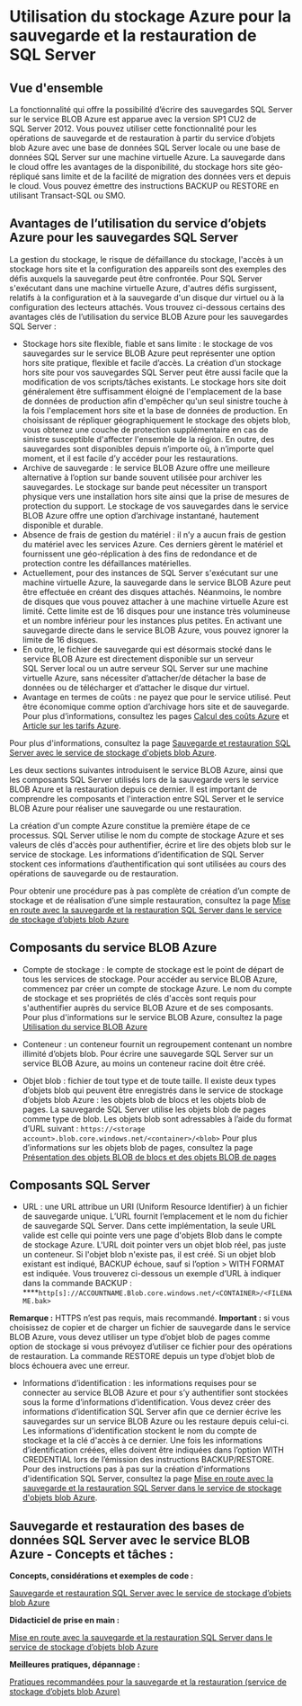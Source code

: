 <properties
	pageTitle="Utilisation du stockage Azure pour la sauvegarde et la restauration de SQL Server | Microsoft Azure"
	description="Sauvegardez SQL Server et les bases de données SQL dans Azure Storage. Présente les avantages de la sauvegarde des bases de données SQL dans Azure Storage et les composants SQL Server et Azure Storage requis"
	services="sql-database, virtual-machines"
	documentationCenter=""
	authors="carlrabeler"
	manager="jeffreyg"
	editor="tysonn"/>

<tags
	ms.service="sql-database"
	ms.workload="data-management"
	ms.tgt_pltfrm="na"
	ms.devlang="vm-windows-sql-server"
	ms.topic="article"
	ms.date="10/20/2015"
	ms.author="carlrab"/>



# Utilisation du stockage Azure pour la sauvegarde et la restauration de SQL Server

## Vue d'ensemble

La fonctionnalité qui offre la possibilité d’écrire des sauvegardes SQL Server sur le service BLOB Azure est apparue avec la version SP1 CU2 de SQL Server 2012. Vous pouvez utiliser cette fonctionnalité pour les opérations de sauvegarde et de restauration à partir du service d’objets blob Azure avec une base de données SQL Server locale ou une base de données SQL Server sur une machine virtuelle Azure. La sauvegarde dans le cloud offre les avantages de la disponibilité, du stockage hors site géo-répliqué sans limite et de la facilité de migration des données vers et depuis le cloud. Vous pouvez émettre des instructions BACKUP ou RESTORE en utilisant Transact-SQL ou SMO.

## Avantages de l’utilisation du service d’objets Azure pour les sauvegardes SQL Server

La gestion du stockage, le risque de défaillance du stockage, l'accès à un stockage hors site et la configuration des appareils sont des exemples des défis auxquels la sauvegarde peut être confrontée. Pour SQL Server s'exécutant dans une machine virtuelle Azure, d'autres défis surgissent, relatifs à la configuration et à la sauvegarde d'un disque dur virtuel ou à la configuration des lecteurs attachés. Vous trouvez ci-dessous certains des avantages clés de l’utilisation du service BLOB Azure pour les sauvegardes SQL Server :

* Stockage hors site flexible, fiable et sans limite : le stockage de vos sauvegardes sur le service BLOB Azure peut représenter une option hors site pratique, flexible et facile d’accès. La création d’un stockage hors site pour vos sauvegardes SQL Server peut être aussi facile que la modification de vos scripts/tâches existants. Le stockage hors site doit généralement être suffisamment éloigné de l'emplacement de la base de données de production afin d'empêcher qu'un seul sinistre touche à la fois l'emplacement hors site et la base de données de production. En choisissant de répliquer géographiquement le stockage des objets blob, vous obtenez une couche de protection supplémentaire en cas de sinistre susceptible d'affecter l'ensemble de la région. En outre, des sauvegardes sont disponibles depuis n’importe où, à n’importe quel moment, et il est facile d’y accéder pour les restaurations.
* Archive de sauvegarde : le service BLOB Azure offre une meilleure alternative à l’option sur bande souvent utilisée pour archiver les sauvegardes. Le stockage sur bande peut nécessiter un transport physique vers une installation hors site ainsi que la prise de mesures de protection du support. Le stockage de vos sauvegardes dans le service BLOB Azure offre une option d’archivage instantané, hautement disponible et durable.
* Absence de frais de gestion du matériel : il n’y a aucun frais de gestion du matériel avec les services Azure. Ces derniers gèrent le matériel et fournissent une géo-réplication à des fins de redondance et de protection contre les défaillances matérielles.
* Actuellement, pour des instances de SQL Server s'exécutant sur une machine virtuelle Azure, la sauvegarde dans le service BLOB Azure peut être effectuée en créant des disques attachés. Néanmoins, le nombre de disques que vous pouvez attacher à une machine virtuelle Azure est limité. Cette limite est de 16 disques pour une instance très volumineuse et un nombre inférieur pour les instances plus petites. En activant une sauvegarde directe dans le service BLOB Azure, vous pouvez ignorer la limite de 16 disques.
* En outre, le fichier de sauvegarde qui est désormais stocké dans le service BLOB Azure est directement disponible sur un serveur SQL Server local ou un autre serveur SQL Server sur une machine virtuelle Azure, sans nécessiter d’attacher/de détacher la base de données ou de télécharger et d’attacher le disque dur virtuel.
* Avantage en termes de coûts : ne payez que pour le service utilisé. Peut être économique comme option d’archivage hors site et de sauvegarde. Pour plus d’informations, consultez les pages [Calcul des coûts Azure](http://go.microsoft.com/fwlink/?LinkId=277060 "Calcul des coûts") et [Article sur les tarifs Azure](http://go.microsoft.com/fwlink/?LinkId=277059 "Article sur les coûts").

Pour plus d'informations, consultez la page [Sauvegarde et restauration SQL Server avec le service de stockage d'objets blob Azure](http://go.microsoft.com/fwlink/?LinkId=271617).

Les deux sections suivantes introduisent le service BLOB Azure, ainsi que les composants SQL Server utilisés lors de la sauvegarde vers le service BLOB Azure et la restauration depuis ce dernier. Il est important de comprendre les composants et l'interaction entre SQL Server et le service BLOB Azure pour réaliser une sauvegarde ou une restauration.

La création d'un compte Azure constitue la première étape de ce processus. SQL Server utilise le nom du compte de stockage Azure et ses valeurs de clés d'accès pour authentifier, écrire et lire des objets blob sur le service de stockage. Les informations d’identification de SQL Server stockent ces informations d’authentification qui sont utilisées au cours des opérations de sauvegarde ou de restauration.

Pour obtenir une procédure pas à pas complète de création d’un compte de stockage et de réalisation d’une simple restauration, consultez la page [Mise en route avec la sauvegarde et la restauration SQL Server dans le service de stockage d’objets blob Azure](http://go.microsoft.com/fwlink/?LinkId=271615)

## Composants du service BLOB Azure

* Compte de stockage : le compte de stockage est le point de départ de tous les services de stockage. Pour accéder au service BLOB Azure, commencez par créer un compte de stockage Azure. Le nom du compte de stockage et ses propriétés de clés d'accès sont requis pour s'authentifier auprès du service BLOB Azure et de ses composants. Pour plus d'informations sur le service BLOB Azure, consultez la page [Utilisation du service BLOB Azure](http://azure.microsoft.com/develop/net/how-to-guides/blob-storage/)

* Conteneur : un conteneur fournit un regroupement contenant un nombre illimité d’objets blob. Pour écrire une sauvegarde SQL Server sur un service BLOB Azure, au moins un conteneur racine doit être créé.

* Objet blob : fichier de tout type et de toute taille. Il existe deux types d’objets blob qui peuvent être enregistrés dans le service de stockage d’objets blob Azure : les objets blob de blocs et les objets blob de pages. La sauvegarde SQL Server utilise les objets blob de pages comme type de blob. Les objets blob sont adressables à l’aide du format d’URL suivant : `https://<storage account>.blob.core.windows.net/<container>/<blob>` Pour plus d’informations sur les objets blob de pages, consultez la page [Présentation des objets BLOB de blocs et des objets BLOB de pages](http://msdn.microsoft.com/library/azure/ee691964.aspx)

## Composants SQL Server

* URL : une URL attribue un URI (Uniform Resource Identifier) à un fichier de sauvegarde unique. L’URL fournit l’emplacement et le nom du fichier de sauvegarde SQL Server. Dans cette implémentation, la seule URL valide est celle qui pointe vers une page d'objets Blob dans le compte de stockage Azure. L'URL doit pointer vers un objet blob réel, pas juste un conteneur. Si l'objet blob n'existe pas, il est créé. Si un objet blob existant est indiqué, BACKUP échoue, sauf si l’option > WITH FORMAT est indiquée. Vous trouverez ci-dessous un exemple d’URL à indiquer dans la commande BACKUP : ****`http[s]://ACCOUNTNAME.Blob.core.windows.net/<CONTAINER>/<FILENAME.bak>`

<b>Remarque :</b> HTTPS n’est pas requis, mais recommandé. <b>Important :</b> si vous choisissez de copier et de charger un fichier de sauvegarde dans le service BLOB Azure, vous devez utiliser un type d’objet blob de pages comme option de stockage si vous prévoyez d’utiliser ce fichier pour des opérations de restauration. La commande RESTORE depuis un type d’objet blob de blocs échouera avec une erreur.

* Informations d’identification : les informations requises pour se connecter au service BLOB Azure et pour s’y authentifier sont stockées sous la forme d’informations d’identification. Vous devez créer des informations d’identification SQL Server afin que ce dernier écrive les sauvegardes sur un service BLOB Azure ou les restaure depuis celui-ci. Les informations d'identification stockent le nom du compte de stockage et la clé d'accès à ce dernier. Une fois les informations d’identification créées, elles doivent être indiquées dans l’option WITH CREDENTIAL lors de l’émission des instructions BACKUP/RESTORE. Pour des instructions pas à pas sur la création d'informations d'identification SQL Server, consultez la page [Mise en route avec la sauvegarde et la restauration SQL Server dans le service de stockage d'objets blob Azure](http://go.microsoft.com/fwlink/?LinkId=271615).

## Sauvegarde et restauration des bases de données SQL Server avec le service BLOB Azure - Concepts et tâches :

**Concepts, considérations et exemples de code :**

[Sauvegarde et restauration SQL Server avec le service de stockage d’objets blob Azure](http://go.microsoft.com/fwlink/?LinkId=271617)

**Didacticiel de prise en main :**

[Mise en route avec la sauvegarde et la restauration SQL Server dans le service de stockage d’objets blob Azure](http://go.microsoft.com/fwlink/?LinkID=271615 "Didacticiel")

**Meilleures pratiques, dépannage :**

[Pratiques recommandées pour la sauvegarde et la restauration (service de stockage d’objets blob Azure)](http://go.microsoft.com/fwlink/?LinkId=272394)

<!---HONumber=Oct15_HO4-->
